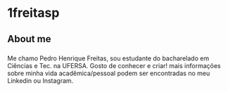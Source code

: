 <h1 align="left">1freitasp</h1>

###

<h2 align="left">About me</h2>

###

<p align="left">Me chamo Pedro Henrique Freitas, sou estudante do bacharelado em Ciências e Tec. na UFERSA. Gosto de conhecer e criar! mais informações sobre minha vida acadêmica/pessoal podem ser encontradas no meu Linkedin ou Instagram.</p>
